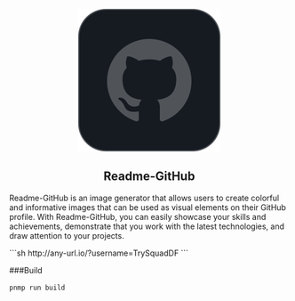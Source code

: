 <p align="center">
  <img src="./readme_logotype.svg" alt="Fireworks.js" />
  <h2 align="center">Readme-GitHub</h2>
</p>
<p>
Readme-GitHub is an image generator that allows users to create colorful and informative images that can be used as visual elements on their GitHub profile. With Readme-GitHub, you can easily showcase your skills and achievements, demonstrate that you work with the latest technologies, and draw attention to your projects.
</p>
```sh
http://any-url.io/?username=TrySquadDF
```

###Build 
```sh
pnmp run build
```

